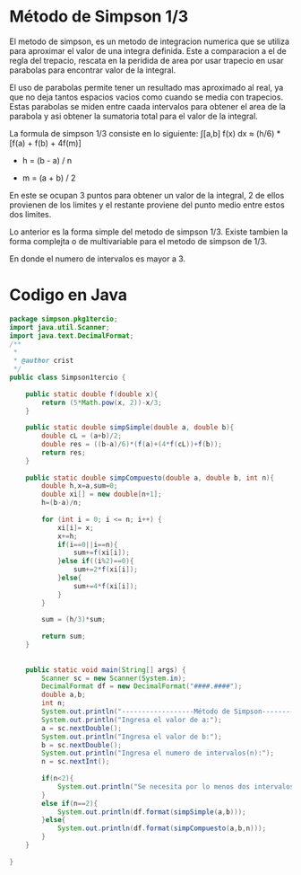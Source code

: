 # Método de Simpson 1/3
El metodo de simpson, es un metodo de integracion numerica que se utiliza para aproximar el valor de una integra definida.
Este a comparacion a el de regla del trepacio, rescata en la peridida de area por usar trapecio en usar parabolas para encontrar valor de la integral.

El uso de parabolas permite tener un resultado mas aproximado al real, ya que no deja tantos espacios vacios como cuando se media con trapecios. Estas parabolas se miden entre caada intervalos
para obtener el area de la parabola y asi obtener la sumatoria total para el valor de la integral.

La formula de simpson 1/3 consiste en lo siguiente:
∫[a,b] f(x) dx ≈ (h/6) * [f(a) + f(b) + 4f(m)]

- h = (b - a) / n 

- m = (a + b) / 2 

En este se ocupan 3 puntos para obtener un valor de la integral, 2 de ellos provienen de los limites y el restante proviene del punto medio entre estos dos limites.

Lo anterior es la forma simple del metodo de simpson 1/3. Existe tambien la forma complejta o de multivariable para el metodo de simpson de 1/3.

En donde el numero de intervalos es mayor a 3.


# Codigo en Java

```java
package simpson.pkg1tercio;
import java.util.Scanner;
import java.text.DecimalFormat;
/**
 *
 * @author crist
 */
public class Simpson1tercio {
    
    public static double f(double x){
        return (5*Math.pow(x, 2))-x/3;
    }
    
    public static double simpSimple(double a, double b){
        double cL = (a+b)/2;
        double res = ((b-a)/6)*(f(a)+(4*f(cL))+f(b));
        return res;
    }
    
    public static double simpCompuesto(double a, double b, int n){
        double h,x=a,sum=0;
        double xi[] = new double[n+1];
        h=(b-a)/n;
       
        for (int i = 0; i <= n; i++) {
            xi[i]= x;
            x+=h;
            if(i==0||i==n){
                sum+=f(xi[i]);
            }else if((i%2)==0){
                sum+=2*f(xi[i]);
            }else{
                sum+=4*f(xi[i]);
            }
        }
        
        sum = (h/3)*sum;
        
        return sum;
    }
    
    
    public static void main(String[] args) {
        Scanner sc = new Scanner(System.in);
        DecimalFormat df = new DecimalFormat("####.####");
        double a,b;
        int n;
        System.out.println("------------------Método de Simpson------------------");
        System.out.println("Ingresa el valor de a:");
        a = sc.nextDouble();
        System.out.println("Ingresa el valor de b:");
        b = sc.nextDouble();
        System.out.println("Ingresa el numero de intervalos(n):");
        n = sc.nextInt();
        
        if(n<2){
            System.out.println("Se necesita por lo menos dos intervalos para operar");
        }
        else if(n==2){
            System.out.println(df.format(simpSimple(a,b)));
        }else{
            System.out.println(df.format(simpCompuesto(a,b,n)));
        }
    }
    
}

```
